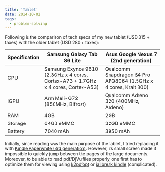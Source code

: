 ```yaml
---
title: 'Tablet'
date: 2014-10-02
tags:
  - problem-solving
---
```


Following is the comparison of tech specs of my new tablet (USD 315 + taxes) with the older tablet (USD 280 + taxes):

| Specification | Samsung Galaxy Tab S6 Lite | Asus Google Nexus 7 (2nd generation) |
| --------------| -------------------------- | ------------------------------------ |
| CPU | Samsung Exynos 9610 (2.3GHz x 4 cores, Cortex-A73 + 1.7GHz x 4 cores, Cortex-A53) | Qualcomm Snapdragon S4 Pro APQ8064 (1.5GHz x 4 cores, Krait 300)|
| iGPU | Arm	Mali-G72 (850MHz, Bifrost) | Qualcomm Adreno 320 (400MHz, Ardeno)|
| RAM | 4GB | 2GB |
|Storage | 64GB eMMC |  32GB eMMC|
|Battery | 7040 mAh | 3950 mAh|

Initially, since reading was the main purpose of the tablet, I tried replacing it with [Kindle Paperwhite (3rd generation)](https://en.wikipedia.org/wiki/Amazon_Kindle#Kindle_Paperwhite_(third_generation)). However, its small screen made it impossible to quickly jump between the pages of the large documents. Moreover, to be able to read pdf/DjVu files properly, one first has to optimize them for viewing using [k2pdfopt](https://www.willus.com/k2pdfopt/) or [jailbreak kindle](https://decryptronics.github.io/electronics/2020/07/12/jailbreaking-my-kindle-paperwhite-3.html) (complicated).
